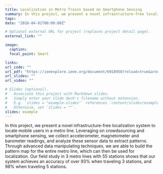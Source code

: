```yaml
---
title: Localization in Metro Trains based on Smartphone Sensing
summary: In this project, we present a novel infrastructure-free localization system to locate mobile users in a metro line.
tags:
date: "2016-04-01T00:00:00Z"

# Optional external URL for project (replaces project detail page).
external_link: ""

image:
  caption:
  focal_point: Smart

links:
url_code: ""
url_pdf: "https://ieeexplore.ieee.org/document/6918958?reload=true&arnumber=6918958"
url_slides: ""
url_video: ""

# Slides (optional).
#   Associate this project with Markdown slides.
#   Simply enter your slide deck's filename without extension.
#   E.g. `slides = "example-slides"` references `content/slides/example-slides.md`.
#   Otherwise, set `slides = ""`.
slides: example
---
```


In this project, we present a novel infrastructure-free localization system to locate mobile users in a metro line. Leveraging on crowdsourcing and smartphone sensing, we collect accelerometer, magnetometer and barometer readings, and analyze these sensor data to extract patterns. Through advanced data manipulating techniques, we are able to build the pattern map for the entire metro line, which can then be used for localization. Our field study in 3 metro lines with 55 stations shows that our system achieves an accuracy of over 93% when traveling 3 stations, and 98% when traveling 5 stations.
